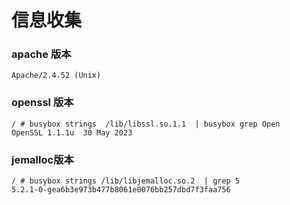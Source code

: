 # 信息收集

### apache 版本

```
Apache/2.4.52 (Unix)
```

### openssl 版本

```
/ # busybox strings  /lib/libssl.so.1.1  | busybox grep Open
OpenSSL 1.1.1u  30 May 2023
```

### jemalloc版本

```
/ # busybox strings /lib/libjemalloc.so.2  | grep 5
5.2.1-0-gea6b3e973b477b8061e0076bb257dbd7f3faa756
```